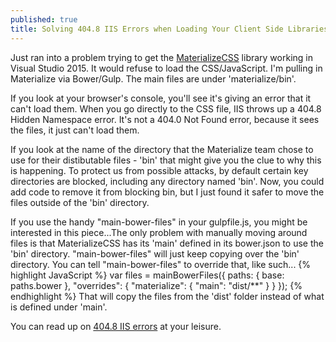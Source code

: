 ```yaml
---
published: true
title: Solving 404.8 IIS Errors when Loading Your Client Side Libraries
---
```



Just ran into a problem trying to get the [MaterializeCSS](http://materializecss.com/) library working in Visual Studio 2015. It would refuse to load the CSS/JavaScript. I'm pulling in Materialize via Bower/Gulp. The main files are under 'materialize/bin'.

If you look at your browser's console, you'll see it's giving an error that it can't load them. When you go directly to the CSS file, IIS throws up a 404.8 Hidden Namespace error. It's not a 404.0 Not Found error, because it sees the files, it just can't load them.

If you look at the name of the directory that the Materialize team chose to use for their distibutable files - 'bin' that might give you the clue to why this is happening. To protect us from possible attacks, by default certain key directories are blocked, including any directory named 'bin'. Now, you could add code to remove it from blocking bin, but I just found it safer to move the files outside of the 'bin' directory.

If you use the handy "main-bower-files" in your gulpfile.js, you might be interested in this piece...The only problem with manually moving around files is that MaterializeCSS has its 'main' defined in its bower.json to use the 'bin' directory. "main-bower-files" will just keep copying over the 'bin' directory. You can tell "main-bower-files" to override that, like such...
{% highlight JavaScript %}
  var files = mainBowerFiles({
      paths: {
          base: paths.bower
      },
      "overrides": {
          "materialize": {
              "main": "dist/**"
          }
      }
  });
{% endhighlight %}
That will copy the files from the 'dist' folder instead of what is defined under 'main'.

You can read up on [404.8 IIS errors](http://www.iis.net/configreference/system.webserver/security/requestfiltering/hiddensegments) at your leisure.
